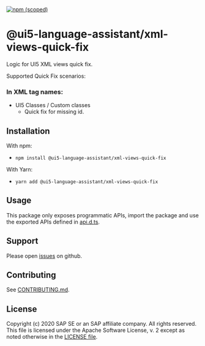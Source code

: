 [![npm (scoped)](https://img.shields.io/npm/v/@ui5-language-assistant/xml-views-quick-fix.svg)](https://www.npmjs.com/package/@ui5-language-assistant/xml-views-quick-fix)

# @ui5-language-assistant/xml-views-quick-fix

Logic for UI5 XML views quick fix.

Supported Quick Fix scenarios:

### In XML tag names:

- UI5 Classes / Custom classes
  - Quick fix for missing id.

## Installation

With npm:

- `npm install @ui5-language-assistant/xml-views-quick-fix`

With Yarn:

- `yarn add @ui5-language-assistant/xml-views-quick-fix`

## Usage

This package only exposes programmatic APIs, import the package and use the exported APIs
defined in [api.d.ts](./api.d.ts).

## Support

Please open [issues](https://github.com/SAP/ui5-language-assistant/issues) on github.

## Contributing

See [CONTRIBUTING.md](./CONTRIBUTING.md).

## License

Copyright (c) 2020 SAP SE or an SAP affiliate company. All rights reserved.
This file is licensed under the Apache Software License, v. 2 except as noted otherwise in the [LICENSE file](../../LICENSE).
